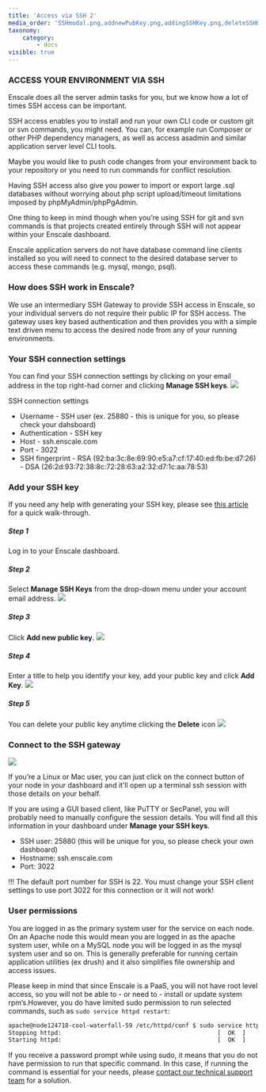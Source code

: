 ```yaml
---
title: 'Access via SSH 2'
media_order: 'SSHmodal.png,addnewPubKey.png,addingSSHKey.png,deleteSSHKey.png,Account-dropdown-3.jpg'
taxonomy:
    category:
        - docs
visible: true
---
```


### ACCESS YOUR ENVIRONMENT VIA SSH

Enscale does all the server admin tasks for you, but we know how a lot of times SSH access can be important.

SSH access enables you to install and run your own CLI code or custom git or svn commands, you might need. You can, for example run Composer or other PHP dependency managers, as well as access asadmin and similar application server level CLI tools.

Maybe you would like to push code changes from your environment back to your repository or you need to run commands for conflict resolution. 

Having SSH access also give you power to import or export large .sql databases without worrying about php script upload/timeout limitations imposed by phpMyAdmin/phpPgAdmin.

One thing to keep in mind though when you’re using SSH for git and svn commands is that projects created entirely through SSH will not appear within your Enscale dashboard.

Enscale application servers do not have database command line clients installed so you will need to connect to the desired database server to access these commands (e.g. mysql, mongo, psql).

### How does SSH work in Enscale?

We use an intermediary SSH Gateway to provide SSH access in Enscale, so your individual servers do not require their public IP for SSH access. The gateway uses key based authentication and then provides you with a simple text driven menu to access the desired node from any of your running environments.

### Your SSH connection settings

You can find your SSH connection settings by clicking on your email address in the top right-had corner and clicking **Manage SSH keys**.
![](SSHmodal.png)

SSH connection settings

* Username - SSH user (ex. 25880 - this is unique for you, so please check your dahsboard)
* Authentication - SSH key
* Host - ssh.enscale.com
* Port - 3022
* SSH fingerprint
 				- RSA (92:ba:3c:8e:69:90:e5:a7:cf:17:40:ed:fb:be:d7:26)
                - DSA (26:2d:93:72:38:8c:72:28:63:a2:32:d7:1c:aa:78:53)
                
### Add your SSH key

If you need any help with generating your SSH key, please see [this article](/environments/access/generate-ssh-key) for a quick walk-through.

##### Step 1
Log in to your Enscale dashboard.

##### Step 2
Select **Manage SSH Keys** from the drop-down menu under your account email address.
![](Account-dropdown-3.jpg)

##### Step 3
Click **Add new public key**.
![](addnewPubKey.png)

##### Step 4
Enter a title to help you identify your key, add your public key and click **Add Key**.
![](addingSSHKey.png)
##### Step 5
You can delete your public key anytime clicking the **Delete** icon
![](deleteSSHKey.png)

### Connect to the SSH gateway

![](SSHmodal.png)

If you’re a Linux or Mac user, you can just click on the connect button of your node in your dashboard and it’ll open up a terminal ssh session with those details on your behalf.

If you are using a GUI based client, like PuTTY or SecPanel, you will probably need to manually configure the session details. You will find all this information in your dashboard under **Manage your SSH keys**.

* SSH user: 25880 (this will be unique for you, so please check your own dashboard) 
* Hostname: ssh.enscale.com 
* Port: 3022

!!! The default port number for SSH is 22. You must change your SSH client settings to use port 3022 for this connection or it will not work!

### User permissions

You are logged in as the primary system user for the service on each node. On an Apache node this would mean you are logged in as the apache system user, while on a MySQL node you will be logged in as the mysql system user and so on. This is generally preferable for running certain application utilities (ex drush) and it also simplifies file ownership and access issues.

Please keep in mind that since Enscale is a PaaS, you will not have root level access, so you will not be able to - or need to - install or update system rpm’s.However, you do have limited sudo permission to run selected commands, such as `sudo service httpd restart`:

```bash
apache@node124718-cool-waterfall-59 /etc/httpd/conf $ sudo service httpd restart
Stopping httpd:                                            [  OK  ]
Starting httpd:                                            [  OK  ]
```

If you receive a password prompt while using sudo, it means that you do not have permission to run that specific command. In this case, if running the command is essential for your needs, please [contact our technical support team](mailto:support@enscale.com) for a solution.



